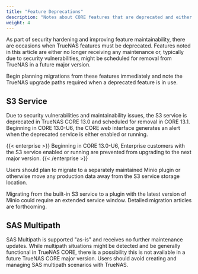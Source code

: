 ```yaml
---
title: "Feature Deprecations"
description: "Notes about CORE features that are deprecated and either receive no further updates or are scheduled for removal from TrueNAS."
weight: 4
---
```


As part of security hardening and improving feature maintainability, there are occasions when TrueNAS features must be deprecated.
Features noted in this article are either no longer receiving any maintenance or, typically due to security vulnerabilities, might be scheduled for removal from TrueNAS in a future major version.

Begin planning migrations from these features immediately and note the TrueNAS upgrade paths required when a deprecated feature is in use.

## S3 Service

Due to security vulnerabilities and maintainability issues, the S3 service is deprecated in TrueNAS CORE 13.0 and scheduled for removal in CORE 13.1.
Beginning in CORE 13.0-U6, the CORE web interface generates an alert when the deprecated service is either enabled or running.

{{< enterprise >}}
Beginning in CORE 13.0-U6, Enterprise customers with the S3 service enabled or running are prevented from upgrading to the next major version.
{{< /enterprise >}}

Users should plan to migrate to a separately maintained Minio plugin or otherwise move any production data away from the S3 service storage location.

Migrating from the built-in S3 service to a plugin with the latest version of Minio could require an extended service window.
Detailed migration articles are forthcoming.

## SAS Multipath

SAS Multipath is supported "as-is" and receives no further maintenance updates.
While multipath situations might be detected and be generally functional in TrueNAS CORE, there is a possibility this is not available in a future TrueNAS CORE major version.
Users should avoid creating and managing SAS multipath scenarios with TrueNAS.
